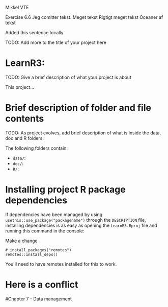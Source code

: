 Mikkel 
VTE

Exercise 6.6
Jeg comitter tekst.
Meget tekst
Rigtigt meget tekst 
Oceaner af tekst

Added this sentence locally 


TODO: Add more to the title of your project here

# LearnR3:

TODO: Give a brief description of what your project is about

This project...

# Brief description of folder and file contents

TODO: As project evolves, add brief description of what is inside the data, doc and R folders.

The following folders contain:

- `data/`:
- `doc/`:
- `R/`:

# Installing project R package dependencies

If dependencies have been managed by using `usethis::use_package("packagename")`
through the `DESCRIPTION` file, installing dependencies is as easy as opening the
`LearnR3.Rproj` file and running this command in the console:

Make a change

    # install.packages("remotes")
    remotes::install_deps()

You'll need to have remotes installed for this to work.





# Here is a conflict




#Chapter 7 - Data management 




